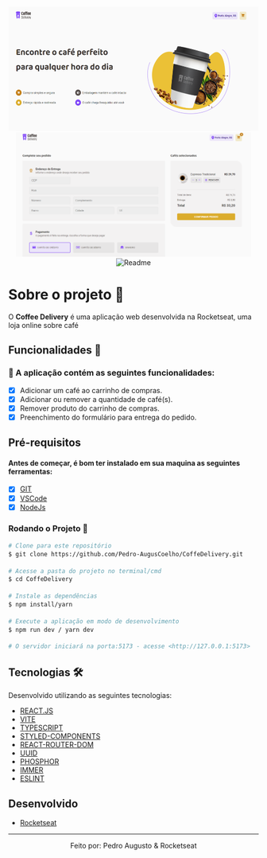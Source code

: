 <div align='center'>
  <img height='250px' alt='Readme' title='Readme' src='./src/assets/ImgShow1.png'>
  <img height='250px' alt='Readme' title='Readme' src='./src/assets/ImgShow2.png'>
  <img height='250px' alt='Readme' title='Readme' src='./src/assets/ImgShow3.png'>
</div>

# Sobre o projeto 💬

O **Coffee Delivery** é uma aplicação web desenvolvida na Rocketseat, uma loja online sobre café

## Funcionalidades 🧠

###  📕 A aplicação contém as seguintes funcionalidades:

- [x] Adicionar um café ao carrinho de compras.
- [x] Adicionar ou remover a quantidade de café(s).
- [x] Remover produto do carrinho de compras.
- [x] Preenchimento do formulário para entrega do pedido. 

## Pré-requisitos
#### Antes de começar, é bom ter instalado em sua maquina as seguintes ferramentas:
- [x] [GIT](https://git-scm.com/)
- [x] [VSCode](https://code.visualstudio.com/)
- [x] [NodeJs](https://nodejs.org/en/)

### Rodando o Projeto 📖

```bash
# Clone para este repositório
$ git clone https://github.com/Pedro-AugusCoelho/CoffeDelivery.git

# Acesse a pasta do projeto no terminal/cmd
$ cd CoffeDelivery

# Instale as dependências
$ npm install/yarn

# Execute a aplicação em modo de desenvolvimento
$ npm run dev / yarn dev

# O servidor iniciará na porta:5173 - acesse <http://127.0.0.1:5173>
```

## Tecnologias 🛠

Desenvolvido utilizando as seguintes tecnologias:

- [REACT.JS](https://reactjs.org/)
- [VITE](https://vitejs.dev/)
- [TYPESCRIPT](https://www.typescriptlang.org/)
- [STYLED-COMPONENTS](https://styled-components.com/)
- [REACT-ROUTER-DOM](https://www.npmjs.com/package/react-router-dom)
- [UUID](https://www.npmjs.com/package/uuid)
- [PHOSPHOR](https://phosphoricons.com/)
- [IMMER](https://immerjs.github.io/immer/)
- [ESLINT](https://eslint.org/)

## Desenvolvido ##

- [Rocketseat](https://www.rocketseat.com.br/index)

****************

<p align="center">Feito por: Pedro Augusto & Rocketseat</p>

